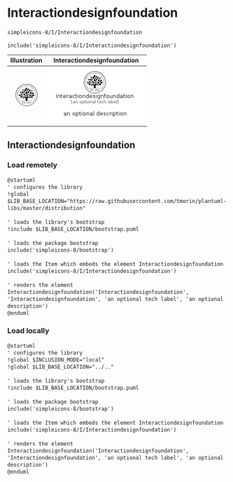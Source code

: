 # Interactiondesignfoundation


```text
simpleicons-8/I/Interactiondesignfoundation
```

```text
include('simpleicons-8/I/Interactiondesignfoundation')
```



| Illustration | Interactiondesignfoundation |
| :---: | :---: |
| ![illustration for Illustration](../../simpleicons-8/I/Interactiondesignfoundation.png) | ![illustration for Interactiondesignfoundation](../../simpleicons-8/I/Interactiondesignfoundation.Local.png) |




## Interactiondesignfoundation

### Load remotely
```plantuml
@startuml
' configures the library
!global $LIB_BASE_LOCATION="https://raw.githubusercontent.com/tmorin/plantuml-libs/master/distribution"

' loads the library's bootstrap
!include $LIB_BASE_LOCATION/bootstrap.puml

' loads the package bootstrap
include('simpleicons-8/bootstrap')

' loads the Item which embeds the element Interactiondesignfoundation
include('simpleicons-8/I/Interactiondesignfoundation')

' renders the element
Interactiondesignfoundation('Interactiondesignfoundation', 'Interactiondesignfoundation', 'an optional tech label', 'an optional description')
@enduml
```

### Load locally
```plantuml
@startuml
' configures the library
!global $INCLUSION_MODE="local"
!global $LIB_BASE_LOCATION="../.."

' loads the library's bootstrap
!include $LIB_BASE_LOCATION/bootstrap.puml

' loads the package bootstrap
include('simpleicons-8/bootstrap')

' loads the Item which embeds the element Interactiondesignfoundation
include('simpleicons-8/I/Interactiondesignfoundation')

' renders the element
Interactiondesignfoundation('Interactiondesignfoundation', 'Interactiondesignfoundation', 'an optional tech label', 'an optional description')
@enduml
```

